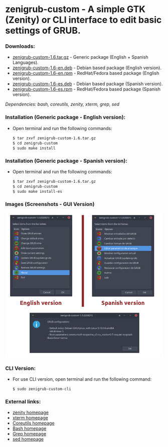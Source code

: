 zenigrub-custom - A simple GTK (Zenity) or CLI interface to edit basic settings of GRUB.
=========================================================================================

### Downloads:
  * [zenigrub-custom-1.6.tar.gz](https://github.com/q3aql/zenigrub-custom/releases/download/v1.6/zenigrub-custom-1.6.tar.gz) - Generic package (English + Spanish Languages).
  * [zenigrub-custom-1.6-en.deb](https://github.com/q3aql/zenigrub-custom/releases/download/v1.6/zenigrub-custom-1.6-en.deb) - Debian based package (English version).
  * [zenigrub-custom-1.6-en.rpm](https://github.com/q3aql/zenigrub-custom/releases/download/v1.6/zenigrub-custom-1.6-en.rpm) - RedHat/Fedora based package (English version).
  * [zenigrub-custom-1.6-es.deb](https://github.com/q3aql/zenigrub-custom/releases/download/v1.6/zenigrub-custom-1.6-es.deb) - Debian based package (Spanish version).
  * [zenigrub-custom-1.6-es.rpm](https://github.com/q3aql/zenigrub-custom/releases/download/v1.6/zenigrub-custom-1.6-es.rpm) - RedHat/Fedora based package (Spanish version).
  
_Dependencies: bash, coreutils, zenity, xterm, grep, sed_

### Installation (Generic package - English version):

  * Open terminal and run the following commands:

	```shell
	$ tar zxvf zenigrub-custom-1.6.tar.gz
	$ cd zenigrub-custom
	$ sudo make install
	```

### Installation (Generic package - Spanish version):

  * Open terminal and run the following commands:

	```shell
	$ tar zxvf zenigrub-custom-1.6.tar.gz
	$ cd zenigrub-custom
	$ sudo make install-es
	```

### Images (Screenshots - GUI Version)

<img src="https://raw.githubusercontent.com/q3aql/zenigrub-custom/main/img/zenigrub-image.png" width="876" />

### CLI Version:

  * For use CLI version, open terminal and run the following command:

	```shell
	$ sudo zenigrub-custom-cli
	```

### External links:

  * [zenity homepage](https://wiki.gnome.org/Projects/Zenity)
  * [xterm homepage](https://invisible-island.net/xterm/)
  * [Coreutils homepage](https://www.gnu.org/software/coreutils/coreutils.html)
  * [Bash homepage](https://www.gnu.org/software/bash/)
  * [Grep homepage](https://www.gnu.org/software/grep/)
  * [sed homepage](https://www.gnu.org/software/sed/)
